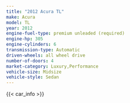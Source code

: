```yaml
---
title: "2012 Acura TL"
make: Acura
model: TL
year: 2012
engine-fuel-type: premium unleaded (required)
engine-hp: 305
engine-cylinders: 6
transmission-type: Automatic
driven-wheels: all wheel drive
number-of-doors: 4
market-category: Luxury,Performance
vehicle-size: Midsize
vehicle-style: Sedan
---
```


{{< car_info >}}
